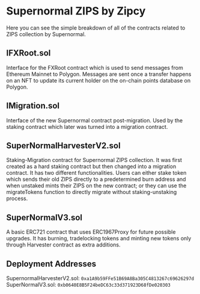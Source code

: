 
# Supernormal ZIPS by Zipcy

Here you can see the simple breakdown of all of the contracts related to ZIPS collection by Supernormal.

## IFXRoot.sol

Interface for the FXRoot contract which is used to send messages from Ethereum Mainnet to Polygon. Messages are sent once a transfer happens on an NFT to update its current holder on the on-chain points database on Polygon.

## IMigration.sol

Interface of the new Supernormal contract post-migration. Used by the staking contract which later was turned into a migration contract.

## SuperNormalHarvesterV2.sol

Staking-Migration contract for Supernormal ZIPS collection. It was first created as a hard staking contract but then changed into a migration contract. It has two different functionalities. 
Users can either stake token which sends their old ZIPS directly to a predetermined burn address and when unstaked mints their ZIPS on the new contract; or they can use the migrateTokens function to directly migrate without staking-unstaking process.

## SuperNormalV3.sol

A basic ERC721 contract that uses ERC1967Proxy for future possible upgrades. It has burning, tradelocking tokens and minting new tokens only through Harvester contract as extra additions. 

## Deployment Addresses

SupernormalHarvesterV2.sol: `0xa1A9b59FFe51B69A8Ba305C4813267c69626297d`
SuperNormalV3.sol: `0xb0640E8B5F24beDC63c33d371923D68fDe020303`